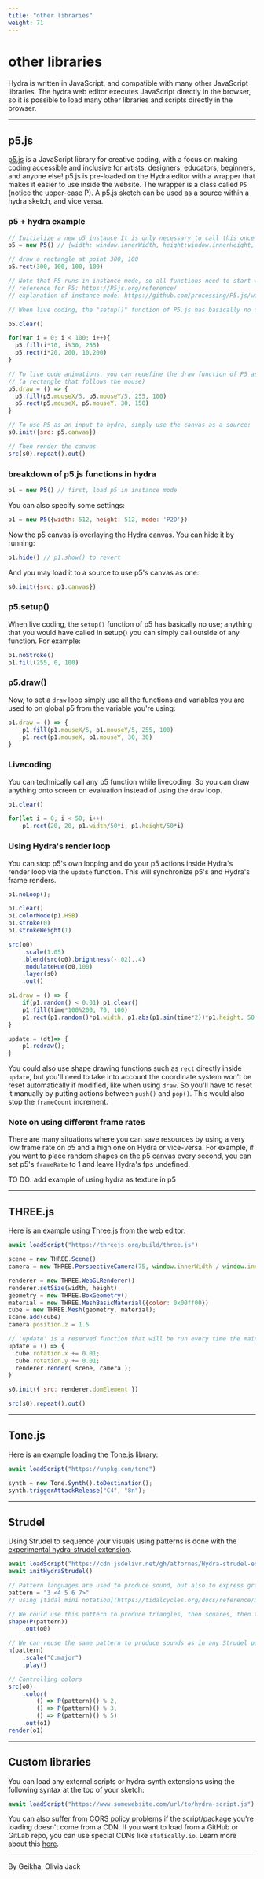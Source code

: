 ```yaml
---
title: "other libraries"
weight: 71
---
```

# other libraries

Hydra is written in JavaScript, and compatible with many other JavaScript libraries. The hydra web editor executes JavaScript directly in the browser, so it is possible to load many other libraries and scripts directly in the browser.

---

## p5.js
[p5.js](https://p5js.org/) is a JavaScript library for creative coding, with a focus on making coding accessible and inclusive for artists, designers, educators, beginners, and anyone else! p5.js is pre-loaded on the Hydra editor with a wrapper that makes it easier to use inside the website. The wrapper is a class called `P5` (notice the upper-case P). A p5.js sketch can be used as a source within a hydra sketch, and vice versa.

### p5 + hydra example

```javascript
// Initialize a new p5 instance It is only necessary to call this once
p5 = new P5() // {width: window.innerWidth, height:window.innerHeight, mode: 'P2D'}

// draw a rectangle at point 300, 100
p5.rect(300, 100, 100, 100)

// Note that P5 runs in instance mode, so all functions need to start with the variable where P5 was initialized (in this case p5)
// reference for P5: https://P5js.org/reference/
// explanation of instance mode: https://github.com/processing/P5.js/wiki/Global-and-instance-mode

// When live coding, the "setup()" function of P5.js has basically no use; anything that you would have called in setup you can just call outside of any function.

p5.clear()

for(var i = 0; i < 100; i++){
  p5.fill(i*10, i%30, 255)
  p5.rect(i*20, 200, 10,200)
}

// To live code animations, you can redefine the draw function of P5 as follows:
// (a rectangle that follows the mouse)
p5.draw = () => {
  p5.fill(p5.mouseX/5, p5.mouseY/5, 255, 100)
  p5.rect(p5.mouseX, p5.mouseY, 30, 150)
}

// To use P5 as an input to hydra, simply use the canvas as a source:
s0.init({src: p5.canvas})

// Then render the canvas
src(s0).repeat().out()
```
### breakdown of p5.js functions in hydra
```javascript
p1 = new P5() // first, load p5 in instance mode
```

You can also specify some settings:

```javascript
p1 = new P5({width: 512, height: 512, mode: 'P2D'})
```

Now the p5 canvas is overlaying the Hydra canvas. You can hide it by running:

```javascript
p1.hide() // p1.show() to revert
```

And you may load it to a source to use p5's canvas as one:

```javascript
s0.init({src: p1.canvas})
```

### p5.setup()

When live coding, the `setup()` function of p5 has basically no use; anything that you would have called in setup() you can simply call outside of any function. For example:

```javascript
p1.noStroke()
p1.fill(255, 0, 100)
```

### p5.draw()

Now, to set a `draw` loop simply use all the functions and variables you are used to on global p5 from the variable you're using:

```javascript
p1.draw = () => {
    p1.fill(p1.mouseX/5, p1.mouseY/5, 255, 100)
    p1.rect(p1.mouseX, p1.mouseY, 30, 30)
}
```

### Livecoding

You can technically call any p5 function while livecoding. So you can draw anything onto screen on evaluation instead of using the `draw` loop.

```javascript
p1.clear()

for(let i = 0; i < 50; i++)
    p1.rect(20, 20, p1.width/50*i, p1.height/50*i)
```

### Using Hydra's render loop

You can stop p5's own looping and do your p5 actions inside Hydra's render loop via the `update` function. This will synchronize p5's and Hydra's frame renders.

```javascript
p1.noLoop();

p1.clear()
p1.colorMode(p1.HSB)
p1.stroke(0)
p1.strokeWeight(1)

src(o0)
	.scale(1.05)
	.blend(src(o0).brightness(-.02),.4)
	.modulateHue(o0,100)
	.layer(s0)
  	.out()

p1.draw = () => {
  	if(p1.random() < 0.01) p1.clear()
    p1.fill(time*100%200, 70, 100)
    p1.rect(p1.random()*p1.width, p1.abs(p1.sin(time*2))*p1.height, 50, 50)
}

update = (dt)=> {
    p1.redraw();
}
```

You could also use shape drawing functions such as `rect` directly inside `update`, but you'll need to take into account the coordinate system won't be reset automatically if modified, like when using `draw`. So you'll have to reset it manually by putting actions between `push()` and `pop()`. This would also stop the `frameCount` increment.

### Note on using different frame rates

There are many situations where you can save resources by using a very low frame rate on p5 and a high one on Hydra or vice-versa. For example, if you want to place random shapes on the p5 canvas every second, you can set p5's `frameRate` to 1 and leave Hydra's fps undefined.

TO DO: add example of using hydra as texture in p5

---

## THREE.js
Here is an example using Three.js from the web editor:
```javascript
await loadScript("https://threejs.org/build/three.js")

scene = new THREE.Scene()
camera = new THREE.PerspectiveCamera(75, window.innerWidth / window.innerHeight, 0.1, 1000)

renderer = new THREE.WebGLRenderer()
renderer.setSize(width, height)
geometry = new THREE.BoxGeometry()
material = new THREE.MeshBasicMaterial({color: 0x00ff00})
cube = new THREE.Mesh(geometry, material);
scene.add(cube)
camera.position.z = 1.5

// 'update' is a reserved function that will be run every time the main hydra rendering context is updated
update = () => {
  cube.rotation.x += 0.01;
  cube.rotation.y += 0.01;
  renderer.render( scene, camera );
}

s0.init({ src: renderer.domElement })

src(s0).repeat().out()
```

---

## Tone.js
Here is an example loading the Tone.js library:
```javascript
await loadScript("https://unpkg.com/tone")

synth = new Tone.Synth().toDestination();
synth.triggerAttackRelease("C4", "8n");
```

---

## Strudel

Using Strudel to sequence your visuals using patterns is done with the [experimental hydra-strudel extension](https://github.com/atfornes/Hydra-strudel-extension).

```javascript
await loadScript("https://cdn.jsdelivr.net/gh/atfornes/Hydra-strudel-extension@1/hydra-strudel.js")
await initHydraStrudel()

// Pattern languages are used to produce sound, but also to express graphic elements:
pattern = "3 <4 5 6 7>"
// using [tidal mini notation](https://tidalcycles.org/docs/reference/mini_notation/)

// We could use this pattern to produce triangles, then squares, then triangles, etc:
shape(P(pattern))
	.out(o0)

// We can reuse the same pattern to produce sounds as in any Strudel patch.
n(pattern)
	.scale("C:major")
	.play()

// Controlling colors
src(o0)
	.color(
		() => P(pattern)() % 2,
		() => P(pattern)() % 3,
		() => P(pattern)() % 5)
	.out(o1)
render(o1)
```

---

## Custom libraries
You can load any external scripts or hydra-synth extensions using the following syntax at the top of your sketch:

```javascript
await loadScript("https://www.somewebsite.com/url/to/hydra-script.js")
```

You can also suffer from [CORS policy problems](./external_sources.md#cors-policy) if the script/package you're loading doesn't come from a CDN. If you want to load from a GitHub or GitLab repo, you can use special CDNs like `statically.io`. Learn more about this [here](extensions).

----

By Geikha, Olivia Jack
